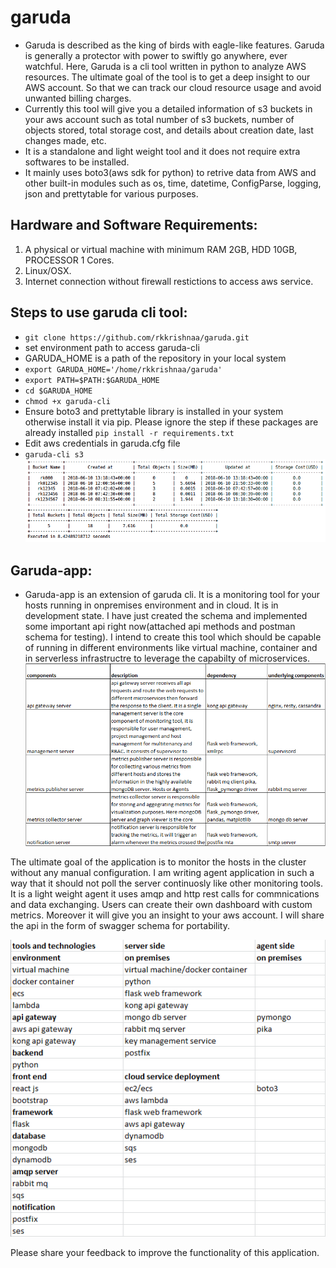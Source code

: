 # garuda
* Garuda is described as the king of birds with eagle-like features. Garuda is generally a protector with power to swiftly go anywhere, ever watchful. Here, Garuda is a cli tool written in python to analyze AWS resources. The ultimate goal of the tool is to get a deep insight to our AWS account. So that we can track our cloud resource usage and avoid unwanted billing charges.
* Currently this tool will give you a detailed information of s3 buckets in your aws account such as total number of s3 buckets, number of objects stored, total storage cost, and details about creation date, last changes made, etc.
* It is a standalone and light weight tool and it does not require extra softwares to be installed.
* It mainly uses boto3(aws sdk for python) to retrive data from AWS and other built-in modules such as os, time, datetime, ConfigParse, logging, json and prettytable for various purposes.

Hardware and Software Requirements:
------------------------------------
1. A physical or virtual machine with minimum RAM 2GB, HDD 10GB, PROCESSOR 1 Cores.
2. Linux/OSX.
3. Internet connection without firewall restictions to access aws service.

Steps to use garuda cli tool:
------------------------------
* `git clone https://github.com/rkkrishnaa/garuda.git`
* set environment path to access garuda-cli
* GARUDA_HOME is a path of the repository in your local system
* `export GARUDA_HOME='/home/rkkrishnaa/garuda'`
* ``export PATH=$PATH:$GARUDA_HOME``
* `cd $GARUDA_HOME`
* `chmod +x garuda-cli`
* Ensure boto3 and prettytable library is installed in your system otherwise install it via pip. Please ignore the step if  these packages are already installed
`pip install -r requirements.txt`
* Edit aws credentials in garuda.cfg file
* `garuda-cli s3`
![garuda](garuda-cli-s3.png?raw=true)

Garuda-app:
-----------
* Garuda-app is an extension of garuda cli. It is a monitoring tool for your hosts running in onpremises environment and in cloud. It is in development state. I have just created the schema and implemented some important api right now(attached api methods and postman schema for testing). I intend to create this tool which should be capable of running in different environments like virtual machine, container and in serverless infrastructre to leverage the capabilty of microservices. 
![garuda](garuda-app.png?raw=true)

The ultimate goal of the application is to monitor the hosts in the cluster without any manual configuration. I am writing agent application in such a way that it should not poll the server continuosly like other monitoring tools. It is a light weight agent it uses amqp and http rest calls for commnications and data exchanging. Users can create their own dashboard with custom metrics. Moreover it will give you an insight to your aws account. I will share the api in the form of swagger schema for portability. 


![garuda](arch.png?raw=true)

Please share your feedback to improve the functionality of this application.
